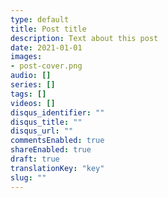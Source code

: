 ```yaml
---
type: default
title: Post title
description: Text about this post
date: 2021-01-01
images:
- post-cover.png
audio: []
series: []
tags: []
videos: []
disqus_identifier: ""
disqus_title: ""
disqus_url: ""
commentsEnabled: true
shareEnabled: true
draft: true
translationKey: "key"
slug: ""
---
```

